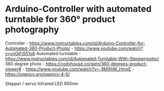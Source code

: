 # Arduino-Controller with automated turntable for 360° product photography

Controller - https://www.instructables.com/id/Arduino-Controller-for-Automated-360-Product-Photo/ 
           - https://www.youtube.com/watch?v=ynGiFiS51o8
Automated turntable - https://www.instructables.com/id/Automated-Turntable-With-Steppermotor/  
360 degree photo - https://codyhouse.co/gem/360-degrees-product-viewer#
                 - https://www.youtube.com/watch?v=-9MXhM_HmxE
                 - https://opencv.org/opencv-4-0/


Stepper / servo 
Infrared LED 950nm
